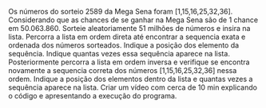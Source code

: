 Os números do sorteio 2589 da Mega Sena foram  [1,15,16,25,32,36]. Considerando que as chances de se ganhar na Mega Sena são de 1 chance em 50.063.860. Sorteie aleatoriamente 51 milhões de números e insira na lista. Percorra a lista em ordem direta até encontrar a sequencia exata e ordenada dos números sorteados. Indique a posição dos elemento da sequência. Indique quantas vezes essa sequência aparece na lista. Posteriormente percorra a lista em ordem inversa e verifique se encontra novamente a sequencia correta dos números [1,15,16,25,32,36] nessa ordem. Indique a posição dos elementos dentro da lista e quantas vezes a sequência aparece na lista. Criar um vídeo com cerca de 10 min explicando o código e apresentando a execução do programa. 

